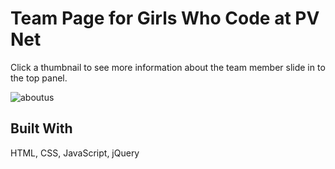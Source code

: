 # Team Page for Girls Who Code at PV Net
Click a thumbnail to see more information about the team member slide in to the top panel.

![aboutus](https://cloud.githubusercontent.com/assets/18673328/21789431/d3700136-d689-11e6-993f-f98daeed7cdc.gif)

## Built With
HTML, CSS, JavaScript, jQuery
